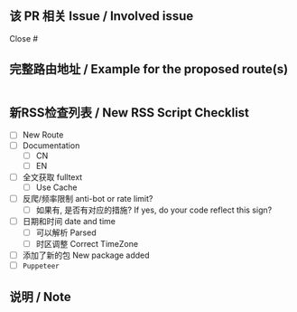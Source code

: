 <!-- 
如有疑问，请参考 https://github.com/DIYgod/RSSHub/discussions/8002
Reference: https://github.com/DIYgod/RSSHub/discussions/8002
-->

## 该 PR 相关 Issue / Involved issue

Close #

## 完整路由地址 / Example for the proposed route(s)

<!--
请在 `routes` 区域填写以 / 开头的完整路由地址，否则你的 PR 将会被无条件关闭。
如果路由包含在文档中列出可以完全穷举的参数（例如分类），请依次全部列出。

Please include route starts with /, with all required and optional parameters. Fail to comply will result in your pull request being closed automatically.
```routes
/some/route
/some/other/route
```
如果你的 PR 与路由无关, 请在 route 区域 填写 `NOROUTE`，而不是直接删除 `routes` 区域。否则你的 PR 将会被无条件关闭。
If your changes are not related to route, please fill in `routes` with `NOROUTE`. Fail to comply will result in your PR being closed.
-->

```routes
```

## 新RSS检查列表 / New RSS Script Checklist
  
- [ ] New Route
- [ ] Documentation
  - [ ] CN
  - [ ] EN
- [ ] 全文获取 fulltext
  - [ ] Use Cache
- [ ] 反爬/频率限制 anti-bot or rate limit?
  - [ ] 如果有, 是否有对应的措施? If yes, do your code reflect this sign?
- [ ] 日期和时间 date and time
  - [ ] 可以解析 Parsed
  - [ ] 时区调整 Correct TimeZone
- [ ] 添加了新的包 New package added 
- [ ] `Puppeteer`

## 说明 / Note
